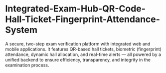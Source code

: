 # Integrated-Exam-Hub-QR-Code-Hall-Ticket-Fingerprint-Attendance-System
A secure, two-step exam verification platform with integrated web and mobile applications. It features QR-based hall tickets, biometric (fingerprint) attendance, dynamic hall allocation, and real-time alerts — all powered by a unified backend to ensure efficiency, transparency, and integrity in the examination process.
